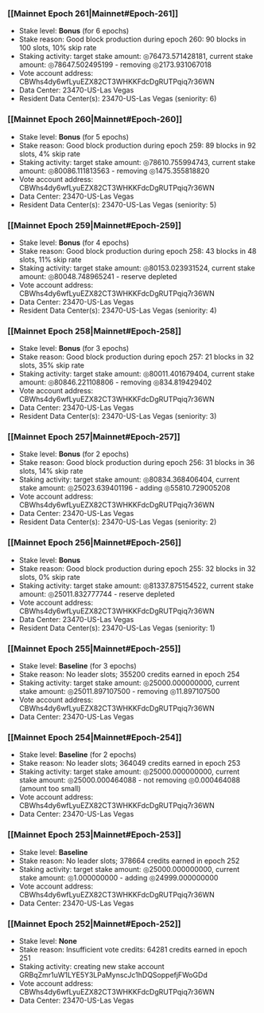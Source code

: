 ### [[Mainnet Epoch 261|Mainnet#Epoch-261]]
* Stake level: **Bonus** (for 6 epochs)
* Stake reason: Good block production during epoch 260: 90 blocks in 100 slots, 10% skip rate
* Staking activity: target stake amount: ◎76473.571428181, current stake amount: ◎78647.502495199 - removing ◎2173.931067018
* Vote account address: CBWhs4dy6wfLyuEZX82CT3WHKKFdcDgRUTPqiq7r36WN
* Data Center: 23470-US-Las Vegas
* Resident Data Center(s): 23470-US-Las Vegas (seniority: 6)
### [[Mainnet Epoch 260|Mainnet#Epoch-260]]
* Stake level: **Bonus** (for 5 epochs)
* Stake reason: Good block production during epoch 259: 89 blocks in 92 slots, 4% skip rate
* Staking activity: target stake amount: ◎78610.755994743, current stake amount: ◎80086.111813563 - removing ◎1475.355818820
* Vote account address: CBWhs4dy6wfLyuEZX82CT3WHKKFdcDgRUTPqiq7r36WN
* Data Center: 23470-US-Las Vegas
* Resident Data Center(s): 23470-US-Las Vegas (seniority: 5)
### [[Mainnet Epoch 259|Mainnet#Epoch-259]]
* Stake level: **Bonus** (for 4 epochs)
* Stake reason: Good block production during epoch 258: 43 blocks in 48 slots, 11% skip rate
* Staking activity: target stake amount: ◎80153.023931524, current stake amount: ◎80048.748965241 - reserve depleted
* Vote account address: CBWhs4dy6wfLyuEZX82CT3WHKKFdcDgRUTPqiq7r36WN
* Data Center: 23470-US-Las Vegas
* Resident Data Center(s): 23470-US-Las Vegas (seniority: 4)
### [[Mainnet Epoch 258|Mainnet#Epoch-258]]
* Stake level: **Bonus** (for 3 epochs)
* Stake reason: Good block production during epoch 257: 21 blocks in 32 slots, 35% skip rate
* Staking activity: target stake amount: ◎80011.401679404, current stake amount: ◎80846.221108806 - removing ◎834.819429402
* Vote account address: CBWhs4dy6wfLyuEZX82CT3WHKKFdcDgRUTPqiq7r36WN
* Data Center: 23470-US-Las Vegas
* Resident Data Center(s): 23470-US-Las Vegas (seniority: 3)
### [[Mainnet Epoch 257|Mainnet#Epoch-257]]
* Stake level: **Bonus** (for 2 epochs)
* Stake reason: Good block production during epoch 256: 31 blocks in 36 slots, 14% skip rate
* Staking activity: target stake amount: ◎80834.368406404, current stake amount: ◎25023.639401196 - adding ◎55810.729005208
* Vote account address: CBWhs4dy6wfLyuEZX82CT3WHKKFdcDgRUTPqiq7r36WN
* Data Center: 23470-US-Las Vegas
* Resident Data Center(s): 23470-US-Las Vegas (seniority: 2)
### [[Mainnet Epoch 256|Mainnet#Epoch-256]]
* Stake level: **Bonus**
* Stake reason: Good block production during epoch 255: 32 blocks in 32 slots, 0% skip rate
* Staking activity: target stake amount: ◎81337.875154522, current stake amount: ◎25011.832777744 - reserve depleted
* Vote account address: CBWhs4dy6wfLyuEZX82CT3WHKKFdcDgRUTPqiq7r36WN
* Data Center: 23470-US-Las Vegas
* Resident Data Center(s): 23470-US-Las Vegas (seniority: 1)
### [[Mainnet Epoch 255|Mainnet#Epoch-255]]
* Stake level: **Baseline** (for 3 epochs)
* Stake reason: No leader slots; 355200 credits earned in epoch 254
* Staking activity: target stake amount: ◎25000.000000000, current stake amount: ◎25011.897107500 - removing ◎11.897107500
* Vote account address: CBWhs4dy6wfLyuEZX82CT3WHKKFdcDgRUTPqiq7r36WN
* Data Center: 23470-US-Las Vegas
### [[Mainnet Epoch 254|Mainnet#Epoch-254]]
* Stake level: **Baseline** (for 2 epochs)
* Stake reason: No leader slots; 364049 credits earned in epoch 253
* Staking activity: target stake amount: ◎25000.000000000, current stake amount: ◎25000.000464088 - not removing ◎0.000464088 (amount too small)
* Vote account address: CBWhs4dy6wfLyuEZX82CT3WHKKFdcDgRUTPqiq7r36WN
* Data Center: 23470-US-Las Vegas
### [[Mainnet Epoch 253|Mainnet#Epoch-253]]
* Stake level: **Baseline**
* Stake reason: No leader slots; 378664 credits earned in epoch 252
* Staking activity: target stake amount: ◎25000.000000000, current stake amount: ◎1.000000000 - adding ◎24999.000000000
* Vote account address: CBWhs4dy6wfLyuEZX82CT3WHKKFdcDgRUTPqiq7r36WN
* Data Center: 23470-US-Las Vegas
### [[Mainnet Epoch 252|Mainnet#Epoch-252]]
* Stake level: **None**
* Stake reason: Insufficient vote credits: 64281 credits earned in epoch 251
* Staking activity: creating new stake account GRBqZmr1uW1LYE5Y3LPaMynscJc1hDQSoppefjFWoGDd
* Vote account address: CBWhs4dy6wfLyuEZX82CT3WHKKFdcDgRUTPqiq7r36WN
* Data Center: 23470-US-Las Vegas